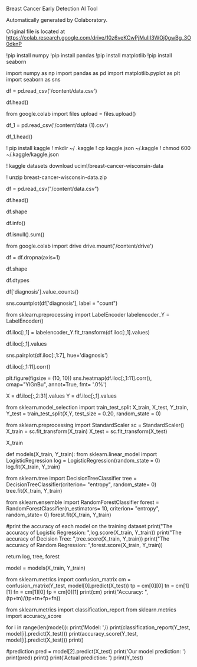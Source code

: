 Breast Cancer Early Detection AI Tool

Automatically generated by Colaboratory.

Original file is located at
    https://colab.research.google.com/drive/10z6veKCwPjMuIII3WOj0gwBg_3O0dknP

!pip install numpy
!pip install pandas
!pip install matplotlib
!pip install seaborn

import numpy as np
import pandas as pd
import matplotlib.pyplot as plt
import seaborn as sns

df = pd.read_csv('/content/data.csv')

df.head()

from google.colab import files
upload = files.upload()

df_1 = pd.read_csv('/content/data (1).csv')

df_1.head()

! pip  install kaggle
! mkdir ~/ .kaggle
! cp kaggle.json ~/.kaggle
! chmod 600 ~/.kaggle/kaggle.json

! kaggle datasets download uciml/breast-cancer-wisconsin-data

! unzip breast-cancer-wisconsin-data.zip

df = pd.read_csv("/content/data.csv")

df.head()

df.shape

df.info()

df.isnull().sum()

from google.colab import drive
drive.mount('/content/drive')

df = df.dropna(axis=1)

df.shape

df.dtypes

df['diagnosis'].value_counts()

sns.countplot(df['diagnosis'], label = "count")

from sklearn.preprocessing import LabelEncoder
labelencoder_Y = LabelEncoder()

df.iloc[:,1] = labelencoder_Y.fit_transform(df.iloc[:,1].values)

df.iloc[:,1].values

sns.pairplot(df.iloc[:,1:7], hue='diagnosis')

df.iloc[:,1:11].corr()

plt.figure(figsize = (10, 10))
sns.heatmap(df.iloc[:,1:11].corr(), cmap="YlGnBu", annot=True, fmt= '.0%')

X = df.iloc[:,2:31].values
Y = df.iloc[:,1].values

from sklearn.model_selection import train_test_split
X_train, X_test, Y_train, Y_test = train_test_split(X,Y, test_size = 0.20, random_state = 0)

from sklearn.preprocessing import StandardScaler
sc = StandardScaler()
X_train = sc.fit_transform(X_train)
X_test = sc.fit_transform(X_test)

X_train

def models(X_train, Y_train):
  from sklearn.linear_model import LogisticRegression
  log = LogisticRegression(random_state = 0)
  log.fit(X_train, Y_train)

  from sklearn.tree import DecisionTreeClassifier
  tree = DecisionTreeClassifier(criterion= "entropy", random_state= 0)
  tree.fit(X_train, Y_train)

  from sklearn.ensemble import RandomForestClassifier
  forest = RandomForestClassifier(n_estimators= 10, criterion= "entropy", random_state= 0)
  forest.fit(X_train, Y_train)

  #print the accuracy of each model on the training dataset
  print("The accuracy of Logistic Regression: ",log.score(X_train, Y_train))
  print("The accuracy of Decision Tree: ",tree.score(X_train, Y_train))
  print("The accuracy of Random Regression: ",forest.score(X_train, Y_train))

  return log, tree, forest

model = models(X_train, Y_train)

from sklearn.metrics import confusion_matrix
cm = confusion_matrix(Y_test, model[0].predict(X_test))
tp = cm[0][0]
tn = cm[1][1]
fn = cm[1][0]
fp = cm[0][1]
print(cm)
print("Accuracy: ",(tp+tn)/(tp+tn+fp+fn))

from sklearn.metrics import classification_report
from sklearn.metrics import accuracy_score

for i in range(len(model)):
  print('Model: ',i)
  print(classification_report(Y_test, model[i].predict(X_test)))
  print(accuracy_score(Y_test, model[i].predict(X_test)))
  print()

#prediction
pred = model[2].predict(X_test)
print('Our model prediction: ')
print(pred)
print()
print('Actual prediction: ')
print(Y_test)
